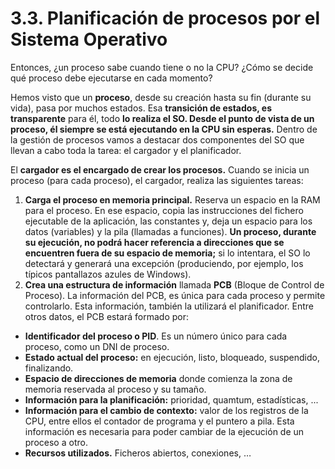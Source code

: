 # 3.3. Planificación de procesos por el Sistema Operativo

Entonces, ¿un proceso sabe cuando tiene o no la CPU? ¿Cómo se decide qué proceso debe ejecutarse en cada momento?

Hemos visto que un **proceso**, desde su creación hasta su fin \(durante su vida\), pasa por muchos estados. Esa **transición de estados, es transparente** para él, todo **lo realiza el SO. Desde el punto de vista de un proceso, él siempre se está ejecutando en la CPU sin esperas.** Dentro de la gestión de procesos vamos a destacar dos componentes del SO que llevan a cabo toda la tarea: el cargador y el planificador.

El **cargador es el encargado de crear los procesos.** Cuando se inicia un proceso \(para cada proceso\), el cargador, realiza las siguientes tareas:

1.  **Carga el proceso en memoria principal.** Reserva un espacio en la RAM para el proceso. En ese espacio, copia las instrucciones del fichero ejecutable de la aplicación, las constantes y, deja un espacio para los datos \(variables\) y la pila \(llamadas a funciones\). **Un proceso, durante su ejecución, no podrá hacer referencia a direcciones que se encuentren fuera de su espacio de memoria;** si lo intentara, el SO lo detectará y generará una excepción \(produciendo, por ejemplo, los típicos pantallazos azules de Windows\).
2.  **Crea una estructura de información** llamada **PCB** \(Bloque de Control de Proceso\). La información del PCB, es única para cada proceso y permite controlarlo. Esta información, también la utilizará el planificador. Entre otros datos, el PCB estará formado por:
   *  **Identificador del proceso o PID**. Es un número único para cada proceso, como un DNI de proceso.
   *  **Estado actual del proceso:** en ejecución, listo, bloqueado, suspendido, finalizando.
   *  **Espacio de direcciones de memoria** donde comienza la zona de memoria reservada al proceso y su tamaño.
   *  **Información para la planificación:** prioridad, quamtum, estadísticas, ...
   *  **Información para el cambio de contexto:** valor de los registros de la CPU, entre ellos el contador de programa y el puntero a pila. Esta información es necesaria para poder cambiar de la ejecución de un proceso a otro.
   *  **Recursos utilizados.** Ficheros abiertos, conexiones, …

